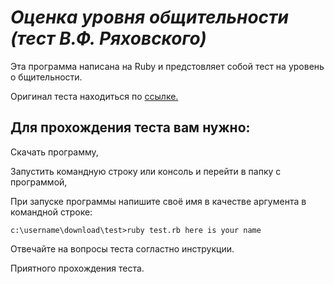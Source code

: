 ***Оценка уровня общительности (тест В.Ф. Ряховского)***
========================================================

  Эта программа написана на Ruby и предстовляет собой тест на уровень о бщительности.
 
  Оригинал теста находиться по [ссылке.](https://psylist.net/praktikum/00003.htm)

  Для прохождения теста вам нужно:
  --------------------------------
  Скачать программу,
  
  Запустить командную строку или консоль и перейти в папку с программой,
  
  При запуске программы напишите своё имя в качестве аргумента в командной строке:
  
  ```
  c:\username\download\test>ruby test.rb here is your name
  ```
  
  Отвечайте на вопросы теста согластно инструкции.
  
  Приятного прохождения теста.
